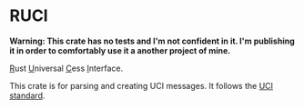 # RUCI

**Warning: This crate has no tests and I'm not confident in it. I'm publishing it in order to comfortably use it a another project of mine.**

<ins>R</ins>ust <ins>U</ins>niversal <ins>C</ins>ess <ins>I</ins>nterface.

This crate is for parsing and creating UCI messages.
It follows the [UCI standard](https://backscattering.de/chess/uci).